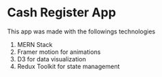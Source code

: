 # Cash Register App
This app was made with the followings technologies

1. MERN Stack
2. Framer motion for animations
3. D3 for data visualization
4. Redux Toolkit for state management